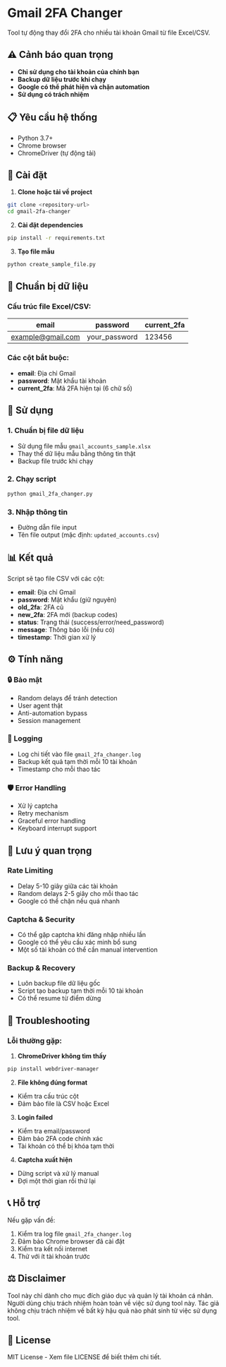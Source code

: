 # Gmail 2FA Changer

Tool tự động thay đổi 2FA cho nhiều tài khoản Gmail từ file Excel/CSV.

## ⚠️ Cảnh báo quan trọng

- **Chỉ sử dụng cho tài khoản của chính bạn**
- **Backup dữ liệu trước khi chạy**
- **Google có thể phát hiện và chặn automation**
- **Sử dụng có trách nhiệm**

## 📋 Yêu cầu hệ thống

- Python 3.7+
- Chrome browser
- ChromeDriver (tự động tải)

## 🚀 Cài đặt

1. **Clone hoặc tải về project**
```bash
git clone <repository-url>
cd gmail-2fa-changer
```

2. **Cài đặt dependencies**
```bash
pip install -r requirements.txt
```

3. **Tạo file mẫu**
```bash
python create_sample_file.py
```

## 📁 Chuẩn bị dữ liệu

### Cấu trúc file Excel/CSV:

| email | password | current_2fa |
|-------|----------|-------------|
| example@gmail.com | your_password | 123456 |

### Các cột bắt buộc:
- **email**: Địa chỉ Gmail
- **password**: Mật khẩu tài khoản  
- **current_2fa**: Mã 2FA hiện tại (6 chữ số)

## 🔧 Sử dụng

### 1. Chuẩn bị file dữ liệu
- Sử dụng file mẫu `gmail_accounts_sample.xlsx`
- Thay thế dữ liệu mẫu bằng thông tin thật
- Backup file trước khi chạy

### 2. Chạy script
```bash
python gmail_2fa_changer.py
```

### 3. Nhập thông tin
- Đường dẫn file input
- Tên file output (mặc định: `updated_accounts.csv`)

## 📊 Kết quả

Script sẽ tạo file CSV với các cột:
- **email**: Địa chỉ Gmail
- **password**: Mật khẩu (giữ nguyên)
- **old_2fa**: 2FA cũ
- **new_2fa**: 2FA mới (backup codes)
- **status**: Trạng thái (success/error/need_password)
- **message**: Thông báo lỗi (nếu có)
- **timestamp**: Thời gian xử lý

## ⚙️ Tính năng

### 🔒 Bảo mật
- Random delays để tránh detection
- User agent thật
- Anti-automation bypass
- Session management

### 📝 Logging
- Log chi tiết vào file `gmail_2fa_changer.log`
- Backup kết quả tạm thời mỗi 10 tài khoản
- Timestamp cho mỗi thao tác

### 🛡️ Error Handling
- Xử lý captcha
- Retry mechanism
- Graceful error handling
- Keyboard interrupt support

## 🚨 Lưu ý quan trọng

### Rate Limiting
- Delay 5-10 giây giữa các tài khoản
- Random delays 2-5 giây cho mỗi thao tác
- Google có thể chặn nếu quá nhanh

### Captcha & Security
- Có thể gặp captcha khi đăng nhập nhiều lần
- Google có thể yêu cầu xác minh bổ sung
- Một số tài khoản có thể cần manual intervention

### Backup & Recovery
- Luôn backup file dữ liệu gốc
- Script tạo backup tạm thời mỗi 10 tài khoản
- Có thể resume từ điểm dừng

## 🔧 Troubleshooting

### Lỗi thường gặp:

1. **ChromeDriver không tìm thấy**
```bash
pip install webdriver-manager
```

2. **File không đúng format**
- Kiểm tra cấu trúc cột
- Đảm bảo file là CSV hoặc Excel

3. **Login failed**
- Kiểm tra email/password
- Đảm bảo 2FA code chính xác
- Tài khoản có thể bị khóa tạm thời

4. **Captcha xuất hiện**
- Dừng script và xử lý manual
- Đợi một thời gian rồi thử lại

## 📞 Hỗ trợ

Nếu gặp vấn đề:
1. Kiểm tra log file `gmail_2fa_changer.log`
2. Đảm bảo Chrome browser đã cài đặt
3. Kiểm tra kết nối internet
4. Thử với ít tài khoản trước

## ⚖️ Disclaimer

Tool này chỉ dành cho mục đích giáo dục và quản lý tài khoản cá nhân. Người dùng chịu trách nhiệm hoàn toàn về việc sử dụng tool này. Tác giả không chịu trách nhiệm về bất kỳ hậu quả nào phát sinh từ việc sử dụng tool.

## 📄 License

MIT License - Xem file LICENSE để biết thêm chi tiết.
